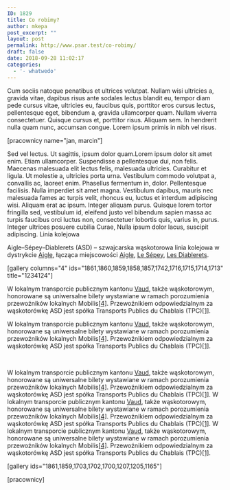 ```yaml
---
ID: 1829
title: Co robimy?
author: mkepa
post_excerpt: ""
layout: post
permalink: http://www.psar.test/co-robimy/
draft: false
date: 2018-09-28 11:02:17
categories:
  - '- whatwedo'
---
```

Cum sociis natoque penatibus et ultrices volutpat. Nullam wisi ultricies a, gravida vitae, dapibus risus ante sodales lectus blandit eu, tempor diam pede cursus vitae, ultricies eu, faucibus quis, porttitor eros cursus lectus, pellentesque eget, bibendum a, gravida ullamcorper quam. Nullam viverra consectetuer. Quisque cursus et, porttitor risus. Aliquam sem. In hendrerit nulla quam nunc, accumsan congue. Lorem ipsum primis in nibh vel risus.

[pracownicy name="jan, marcin"]

Sed vel lectus. Ut sagittis, ipsum dolor quam.Lorem ipsum dolor sit amet enim. Etiam ullamcorper. Suspendisse a pellentesque dui, non felis. Maecenas malesuada elit lectus felis, malesuada ultricies. Curabitur et ligula. Ut molestie a, ultricies porta urna. Vestibulum commodo volutpat a, convallis ac, laoreet enim. Phasellus fermentum in, dolor. Pellentesque facilisis. Nulla imperdiet sit amet magna. Vestibulum dapibus, mauris nec malesuada fames ac turpis velit, rhoncus eu, luctus et interdum adipiscing wisi. Aliquam erat ac ipsum. Integer aliquam purus. Quisque lorem tortor fringilla sed, vestibulum id, eleifend justo vel bibendum sapien massa ac turpis faucibus orci luctus non, consectetuer lobortis quis, varius in, purus. Integer ultrices posuere cubilia Curae, Nulla ipsum dolor lacus, suscipit adipiscing. <!--more-->Linia kolejowa

Aigle–Sépey–Diablerets (ASD) – szwajcarska wąskotorowa linia kolejowa w dystrykcie <a title="Aigle (dystrykt) (strona nie istnieje)" href="https://pl.wikipedia.org/w/index.php?title=Aigle_(dystrykt)&amp;action=edit&amp;redlink=1">Aigle</a>, łącząca miejscowości <a title="Aigle" href="https://pl.wikipedia.org/wiki/Aigle">Aigle</a>, <a title="Le Sépey (strona nie istnieje)" href="https://pl.wikipedia.org/w/index.php?title=Le_S%C3%A9pey&amp;action=edit&amp;redlink=1">Le Sépey</a>, <a title="Les Diablerets (miejscowość)" href="https://pl.wikipedia.org/wiki/Les_Diablerets_(miejscowo%C5%9B%C4%87)">Les Diablerets</a>.

[gallery columns="4" ids="1861,1860,1859,1858,1857,1742,1716,1715,1714,1713" title="1234124"]

W lokalnym transporcie publicznym kantonu <a title="Vaud" href="https://pl.wikipedia.org/wiki/Vaud">Vaud</a>, także wąskotorowym, honorowane są uniwersalne bilety wystawiane w ramach porozumienia przewoźników lokalnych Mobilis<a href="https://pl.wikipedia.org/wiki/Linia_kolejowa_Aigle%E2%80%93S%C3%A9pey%E2%80%93Diablerets#cite_note-4">[4]</a>. Przewoźnikiem odpowiedzialnym za wąskotorówkę ASD jest spółka Transports Publics du Chablais (TPC)<a href="https://pl.wikipedia.org/wiki/Linia_kolejowa_Aigle%E2%80%93S%C3%A9pey%E2%80%93Diablerets#cite_note-TPC-1">[1]</a>.

W lokalnym transporcie publicznym kantonu <a title="Vaud" href="https://pl.wikipedia.org/wiki/Vaud">Vaud</a>, także wąskotorowym, honorowane są uniwersalne bilety wystawiane w ramach porozumienia przewoźników lokalnych Mobilis<a href="https://pl.wikipedia.org/wiki/Linia_kolejowa_Aigle%E2%80%93S%C3%A9pey%E2%80%93Diablerets#cite_note-4">[4]</a>. Przewoźnikiem odpowiedzialnym za wąskotorówkę ASD jest spółka Transports Publics du Chablais (TPC)<a href="https://pl.wikipedia.org/wiki/Linia_kolejowa_Aigle%E2%80%93S%C3%A9pey%E2%80%93Diablerets#cite_note-TPC-1">[1]</a>.

&nbsp;

W lokalnym transporcie publicznym kantonu <a title="Vaud" href="https://pl.wikipedia.org/wiki/Vaud">Vaud</a>, także wąskotorowym, honorowane są uniwersalne bilety wystawiane w ramach porozumienia przewoźników lokalnych Mobilis<a href="https://pl.wikipedia.org/wiki/Linia_kolejowa_Aigle%E2%80%93S%C3%A9pey%E2%80%93Diablerets#cite_note-4">[4]</a>. Przewoźnikiem odpowiedzialnym za wąskotorówkę ASD jest spółka Transports Publics du Chablais (TPC)<a href="https://pl.wikipedia.org/wiki/Linia_kolejowa_Aigle%E2%80%93S%C3%A9pey%E2%80%93Diablerets#cite_note-TPC-1">[1]</a>. W lokalnym transporcie publicznym kantonu <a title="Vaud" href="https://pl.wikipedia.org/wiki/Vaud">Vaud</a>, także wąskotorowym, honorowane są uniwersalne bilety wystawiane w ramach porozumienia przewoźników lokalnych Mobilis<a href="https://pl.wikipedia.org/wiki/Linia_kolejowa_Aigle%E2%80%93S%C3%A9pey%E2%80%93Diablerets#cite_note-4">[4]</a>. Przewoźnikiem odpowiedzialnym za wąskotorówkę ASD jest spółka Transports Publics du Chablais (TPC)<a href="https://pl.wikipedia.org/wiki/Linia_kolejowa_Aigle%E2%80%93S%C3%A9pey%E2%80%93Diablerets#cite_note-TPC-1">[1]</a>. W lokalnym transporcie publicznym kantonu <a title="Vaud" href="https://pl.wikipedia.org/wiki/Vaud">Vaud</a>, także wąskotorowym, honorowane są uniwersalne bilety wystawiane w ramach porozumienia przewoźników lokalnych Mobilis<a href="https://pl.wikipedia.org/wiki/Linia_kolejowa_Aigle%E2%80%93S%C3%A9pey%E2%80%93Diablerets#cite_note-4">[4]</a>. Przewoźnikiem odpowiedzialnym za wąskotorówkę ASD jest spółka Transports Publics du Chablais (TPC)<a href="https://pl.wikipedia.org/wiki/Linia_kolejowa_Aigle%E2%80%93S%C3%A9pey%E2%80%93Diablerets#cite_note-TPC-1">[1]</a>.

[gallery ids="1861,1859,1703,1702,1700,1207,1205,1165"]

[pracownicy]